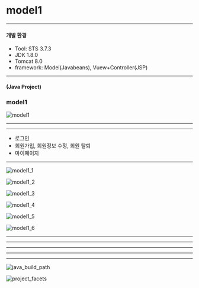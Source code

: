 # model1

- - -
#### 개발 환경
* Tool: STS 3.7.3
* JDK 1.8.0
* Tomcat 8.0
* framework: Model(Javabeans), Vuew+Controller(JSP)
- - -
#### (Java Project) 
### model1
![model1](https://user-images.githubusercontent.com/58936727/70977218-d0783480-20f0-11ea-8f0e-7394f5a0f2d9.png)


- - -
- - -
+ 로그인
+ 회원가입, 회원정보 수정, 회원 탈퇴
+ 마이페이지
- - -

![model1_1](https://user-images.githubusercontent.com/58936727/70916610-5481dc00-205f-11ea-9dab-e28b525ef17c.jpg)

![model1_2](https://user-images.githubusercontent.com/58936727/70916633-5cda1700-205f-11ea-9b2e-9a31aa41ee31.jpg)

![model1_3](https://user-images.githubusercontent.com/58936727/70916648-5fd50780-205f-11ea-8db9-9d1f024b5283.jpg)

![model1_4](https://user-images.githubusercontent.com/58936727/70916654-62376180-205f-11ea-9ebd-d237db6f93eb.jpg)

![model1_5](https://user-images.githubusercontent.com/58936727/70916662-6499bb80-205f-11ea-9404-f453304d79d8.jpg)

![model1_6](https://user-images.githubusercontent.com/58936727/70916683-6d8a8d00-205f-11ea-87d2-d4e37564264e.jpg)



- - -
- - -
- - -
- - -
- - -

![java_build_path](https://user-images.githubusercontent.com/58936727/71193885-3ec61e00-22ce-11ea-9c98-a47c5ab874ab.png)

![project_facets](https://user-images.githubusercontent.com/58936727/71193899-41c10e80-22ce-11ea-8e70-9ca78c1cb04d.png)

